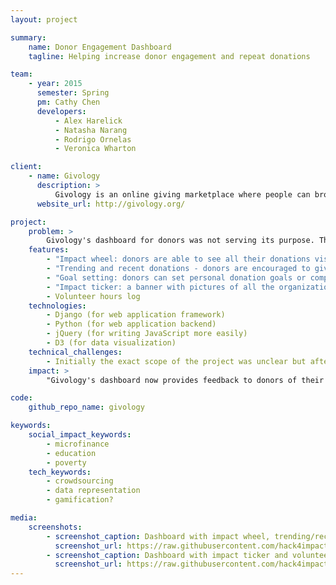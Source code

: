 ```yaml
---
layout: project

summary:
    name: Donor Engagement Dashboard
    tagline: Helping increase donor engagement and repeat donations

team:
    - year: 2015
      semester: Spring
      pm: Cathy Chen
      developers:
          - Alex Harelick
          - Natasha Narang
          - Rodrigo Ornelas
          - Veronica Wharton

client:
    - name: Givology
      description: >
          Givology is an online giving marketplace where people can browse and sponsor students and education projects in the developing world. A 100% volunteer-run organization, it partners with grassroots education organizations that lack marketing resources and are unfamiliar with using the Internet for fundraising and building awareness.
      website_url: http://givology.org/

project:
    problem: >
        Givology's dashboard for donors was not serving its purpose. The dashboard provided little feedback to donors of their overall impact. Also, the dashboard did not actively encourage donors to return or give repeated donations.
    features:
        - "Impact wheel: donors are able to see all their donations visualized in one space"
        - "Trending and recent donations - donors are encouraged to give further donations through suggestions on the dashboard"
        - "Goal setting: donors can set personal donation goals or compare their activities against a Givology Challenge"
        - "Impact ticker: a banner with pictures of all the organizations the donor has donated too"
        - Volunteer hours log
    technologies:
        - Django (for web application framework)
        - Python (for web application backend)
        - jQuery (for writing JavaScript more easily)
        - D3 (for data visualization)
    technical_challenges:
        - Initially the exact scope of the project was unclear but after 2 weeks of talking with the clients and brainstorming features that would really add to an engaging donor dashboard a detailed specification was drawn up and mockups created. The entire team contributed to the brainstorming of features and provided feedback for the mockups before they were sent to the client to be approved.
    impact: >
        "Givology's dashboard now provides feedback to donors of their overall impact and actively encourages donors to return or give repeated donations."

code:
    github_repo_name: givology

keywords:
    social_impact_keywords:
        - microfinance
        - education
        - poverty
    tech_keywords:
        - crowdsourcing
        - data representation
        - gamification?

media:
    screenshots:
        - screenshot_caption: Dashboard with impact wheel, trending/recent donations, and goal setting
          screenshot_url: https://raw.githubusercontent.com/hack4impact/Givology/master/ss01.png
        - screenshot_caption: Dashboard with impact ticker and volunteer hours log
          screenshot_url: https://raw.githubusercontent.com/hack4impact/Givology/master/ss02.png
---
```

